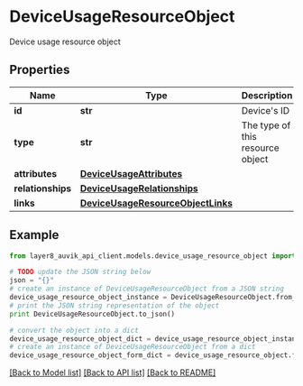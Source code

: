 # DeviceUsageResourceObject

Device usage resource object

## Properties
Name | Type | Description | Notes
------------ | ------------- | ------------- | -------------
**id** | **str** | Device&#39;s ID | [optional] 
**type** | **str** | The type of this resource object | [optional] 
**attributes** | [**DeviceUsageAttributes**](DeviceUsageAttributes.md) |  | [optional] 
**relationships** | [**DeviceUsageRelationships**](DeviceUsageRelationships.md) |  | [optional] 
**links** | [**DeviceUsageResourceObjectLinks**](DeviceUsageResourceObjectLinks.md) |  | [optional] 

## Example

```python
from layer8_auvik_api_client.models.device_usage_resource_object import DeviceUsageResourceObject

# TODO update the JSON string below
json = "{}"
# create an instance of DeviceUsageResourceObject from a JSON string
device_usage_resource_object_instance = DeviceUsageResourceObject.from_json(json)
# print the JSON string representation of the object
print DeviceUsageResourceObject.to_json()

# convert the object into a dict
device_usage_resource_object_dict = device_usage_resource_object_instance.to_dict()
# create an instance of DeviceUsageResourceObject from a dict
device_usage_resource_object_form_dict = device_usage_resource_object.from_dict(device_usage_resource_object_dict)
```
[[Back to Model list]](../README.md#documentation-for-models) [[Back to API list]](../README.md#documentation-for-api-endpoints) [[Back to README]](../README.md)


